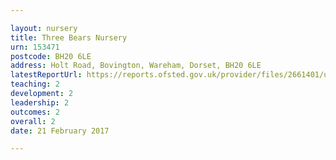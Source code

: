```yaml
---

layout: nursery
title: Three Bears Nursery
urn: 153471
postcode: BH20 6LE
address: Holt Road, Bovington, Wareham, Dorset, BH20 6LE
latestReportUrl: https://reports.ofsted.gov.uk/provider/files/2661401/urn/153471.pdf
teaching: 2
development: 2
leadership: 2
outcomes: 2
overall: 2
date: 21 February 2017

---
```

